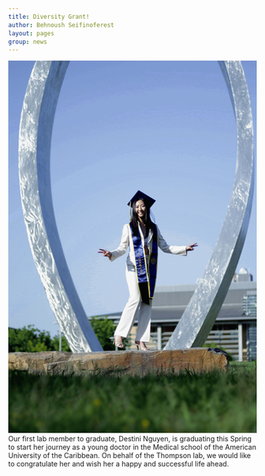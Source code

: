 ```yaml
---
title: Diversity Grant!
author: Behnoush Seifinoferest
layout: pages
group: news
---
```


<img class="image" src="/images/Image from iOS (2).gif">
Our first lab member to graduate, Destini Nguyen, is graduating this Spring to start her journey as a young doctor in the Medical school
of the American University of the Caribbean. On behalf of the Thompson lab, we would like to congratulate her and wish her a happy and 
successful life ahead. 
